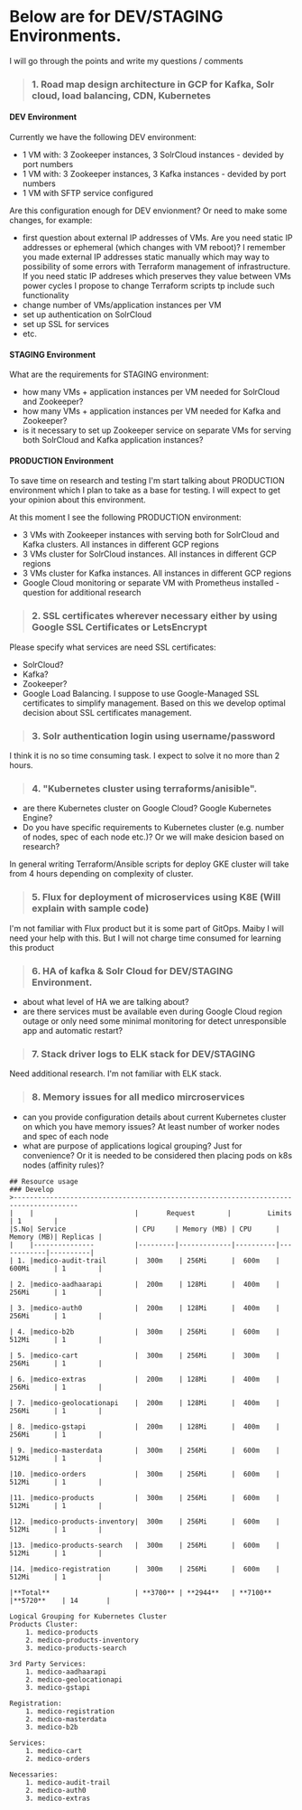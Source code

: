 # Below are for DEV/STAGING Environments.

I will go through the points and write my questions / comments

> ### 1. Road map design architecture in GCP for Kafka, Solr cloud, load balancing, CDN, Kubernetes

#### DEV Environment
Currently we have the following DEV environment:
- 1 VM with: 3 Zookeeper instances, 3 SolrCloud instances - devided by port numbers
- 1 VM with: 3 Zookeeper instances, 3 Kafka instances - devided by port numbers
- 1 VM with SFTP service configured

Are this configuration enough for DEV envionment? Or need to make some changes, for example:
- first question about external IP addresses of VMs. Are you need static IP addresses or ephemeral (which changes with VM reboot)? I remember you made external IP addresses static manually which may way to possibility of some errors with Terraform management of infrastructure. If you need static IP addreses which preserves they value between VMs power cycles I propose to change Terraform scripts tp include such functionality
- change number of VMs/application instances per VM
- set up authentication on SolrCloud
- set up SSL for services
- etc.

#### STAGING Environment
What are the requirements for STAGING environment:
- how many VMs + application instances per VM needed for SolrCloud and Zookeeper?
- how many VMs + application instances per VM needed for Kafka and Zookeeper?
- is it necessary to set up Zookeeper service on separate VMs for serving both SolrCloud and Kafka application instances?

#### PRODUCTION Environment
To save time on research and testing I'm start talking about PRODUCTION environment which I plan to take as a base for testing. I will expect to get your opinion about this environment.

At this moment I see the following PRODUCTION environment:
- 3 VMs with Zookeeper instances with serving both for SolrCloud and Kafka clusters. All instances in different GCP regions
- 3 VMs cluster for SolrCloud instances. All instances in different GCP regions
- 3 VMs cluster for Kafka instances. All instances in different GCP regions
- Google Cloud monitoring or separate VM with Prometheus installed - question for additional research



> ### 2. SSL certificates wherever necessary either by using Google SSL Certificates or LetsEncrypt

Please specify what services are need SSL certificates:
- SolrCloud?
- Kafka?
- Zookeeper?
- Google Load Balancing. I suppose to use Google-Managed SSL certificates to simplify management.
Based on this we develop optimal decision about SSL certificates management.



> ### 3. Solr authentication login using username/password

I think it is no so time consuming task. I expect to solve it no more than 2 hours.



> ### 4. "Kubernetes cluster using terraforms/anisible".

- are there Kubernetes cluster on Google Cloud? Google Kubernetes Engine?
- Do you have specific requirements to Kubernetes cluster (e.g. number of nodes, spec of each node etc.)? Or we will make desicion based on research?

In general writing Terraform/Ansible scripts for deploy GKE cluster will take from 4 hours depending on complexity of cluster.



> ### 5. Flux for deployment of microservices using K8E (Will explain with sample code)
I'm not familiar with Flux product but it is some part of GitOps. Maiby I will need your help with this. But I will not charge time consumed for learning this product



> ### 6. HA of kafka & Solr Cloud for DEV/STAGING Environment.
- about what level of HA we are talking about?
- are there services must be available even during Google Cloud region outage or only need some minimal monitoring for detect unresponsible app and automatic restart?



> ### 7. Stack driver logs to ELK stack for DEV/STAGING
Need additional research. I'm not familiar with ELK stack.



> ### 8. Memory issues for all medico mircroservices
- can you provide configuration details about current Kubernetes cluster on which you have memory issues? At least number of worker nodes and spec of each node
- what are purpose of applications logical grouping? Just for convenience? Or it is needed to be considered then placing pods on k8s nodes (affinity rules)? 

```
## Resource usage
### Develop
>--------------------------------------------------------------------------------------
|	 |					       |       Request		  |         Limits		  | 1        |
|S.No| Service       		   | CPU     | Memory (MB) | CPU      | Memory (MB)| Replicas |
|	 |---------------		   |---------|-------------|----------|------------|----------|
| 1. |medico-audit-trail       |  300m    | 256Mi      |  600m    | 600Mi      | 1        |

| 2. |medico-aadhaarapi        |  200m    | 128Mi      |  400m    | 256Mi      | 1        |

| 3. |medico-auth0	           |  200m    | 128Mi      |  400m    | 256Mi      | 1        |

| 4. |medico-b2b      		   |  300m    | 256Mi      |  600m    | 512Mi      | 1        |

| 5. |medico-cart      		   |  300m    | 256Mi      |  300m    | 256Mi      | 1        |

| 6. |medico-extras            |  200m    | 128Mi      |  400m    | 256Mi      | 1        |

| 7. |medico-geolocationapi    |  200m    | 128Mi      |  400m    | 256Mi      | 1        |

| 8. |medico-gstapi      	   |  200m    | 128Mi      |  400m    | 256Mi      | 1        |

| 9. |medico-masterdata        |  300m    | 256Mi      |  600m    | 512Mi      | 1        |

|10. |medico-orders            |  300m    | 256Mi      |  600m    | 512Mi      | 1        |

|11. |medico-products          |  300m    | 256Mi      |  600m    | 512Mi      | 1        |

|12. |medico-products-inventory|  300m    | 256Mi      |  600m    | 512Mi      | 1        |

|13. |medico-products-search   |  300m    | 256Mi      |  600m    | 512Mi      | 1        |

|14. |medico-registration      |  300m    | 256Mi      |  600m    | 512Mi      | 1        |

|**Total**      		       | **3700** | **2944**   | **7100** |**5720**	   | 14       |

Logical Grouping for Kubernetes Cluster
Products Cluster:
    1. medico-products
	2. medico-products-inventory
	3. medico-products-search

3rd Party Services:
	1. medico-aadhaarapi 
	2. medico-geolocationapi
	3. medico-gstapi

Registration:
	1. medico-registration
	2. medico-masterdata
	3. medico-b2b

Services: 
	1. medico-cart
	2. medico-orders

Necessaries:
	1. medico-audit-trail
	2. medico-auth0
	3. medico-extras
```